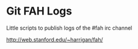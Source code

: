 Git FAH Logs
============

Little scripts to publish logs of the #fah irc channel

http://web.stanford.edu/~harrigan/fah/

